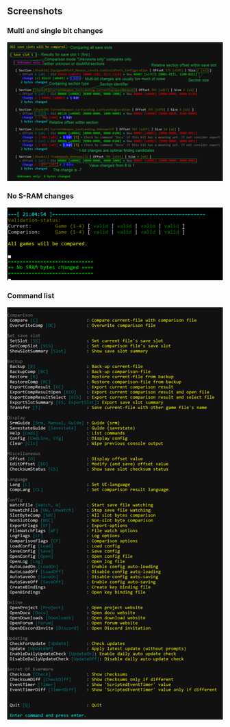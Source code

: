 ## Screenshots

### Multi and single bit changes
![Single Bit Changes](https://raw.githubusercontent.com/CleanCodeX/SRAM.Comparison.Media/main/Images/SingleBitChanges.png "Single Bit Changes")

### No S-RAM changes
![No S-RAM Change](https://raw.githubusercontent.com/CleanCodeX/SRAM.Comparison.Media/main/Images/NoChange.png "No S-RAM Change")

### Command list
![Commands](https://raw.githubusercontent.com/CleanCodeX/SRAM.Comparison.Media/main/Images/Commands.png "Commands")
